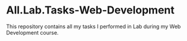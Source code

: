 # All.Lab.Tasks-Web-Development
This repository contains all my tasks I performed in Lab during my Web Development course.

